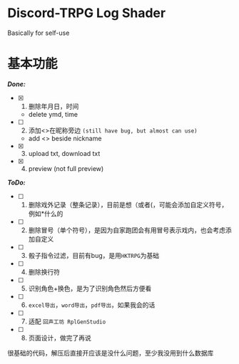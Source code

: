 # Discord-TRPG Log Shader
 Basically for self-use
 
# **基本功能**
_**Done:**_
- [x] 1. 删除年月日，时间
   - delete ymd, time
- [ ] 2. 添加<>在昵称旁边 `(still have bug, but almost can use)`
   - add <> beside nickname
- [x] 3. upload txt, download txt
- [x] 4. preview (not full preview)

_**ToDo:**_
- [ ] 1. 删除戏外记录（整条记录），目前是想（或者(，可能会添加自定义符号， 例如*什么的
- [ ] 2. 删除冒号（单个符号），是因为自家跑团会有用冒号表示戏内，也会考虑添加自定义
- [ ] 3. 骰子指令过滤，目前有bug，是用`HKTRPG`为基础
- [ ] 4. 删除换行符
- [ ] 5. 识别角色+换色，是为了识别角色然后方便看
- [ ] 6. `excel导出`，`word导出`，`pdf导出`，如果我会的话
- [ ] 7. 适配 `回声工坊 RplGenStudio`
- [ ] 8. 页面设计，做完了再说

很基础的代码，解压后直接开应该是没什么问题，至少我没用到什么数据库
